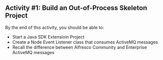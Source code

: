 ## Activity #1: Build an Out-of-Process Skeleton Project
By the end of this activity, you should be able to:
*  Start a Java SDK Extensioin Project
* Create a Node Event Listener class that consumes ActiveMQ messages
* Recall the difference between Alfresco Community and Enterprise ActiveMQ messages
